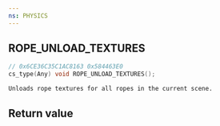 ```yaml
---
ns: PHYSICS
---
```

## ROPE_UNLOAD_TEXTURES

```c
// 0x6CE36C35C1AC8163 0x584463E0
cs_type(Any) void ROPE_UNLOAD_TEXTURES();
```

```
Unloads rope textures for all ropes in the current scene.
```

## Return value
